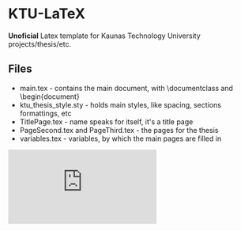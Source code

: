 # KTU-LaTeX
**Unoficial** Latex template for Kaunas Technology University projects/thesis/etc.

## Files
* main.tex - contains the main document, with \documentclass and \begin{document} 
* ktu_thesis_style.sty - holds main styles, like spacing, sections formattings, etc
* TitlePage.tex - name speaks for itself, it's a title page 
* PageSecond.tex and PageThird.tex - the pages for the thesis
* variables.tex - variables, by which the main pages are filled in

<embed src="https://github.com/Dominyk4s/KTU-LaTeX/raw/main/main.pdf" type="application/pdf" />
